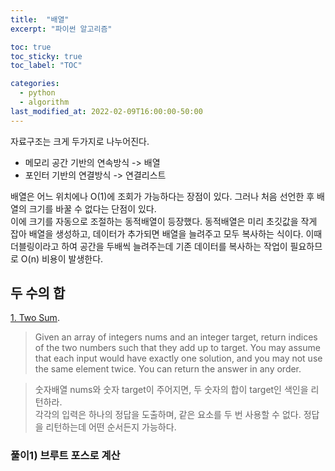 ```yaml
---
title:  "배열"
excerpt: "파이썬 알고리즘"

toc: true
toc_sticky: true
toc_label: "TOC"

categories:
  - python
  - algorithm
last_modified_at: 2022-02-09T16:00:00-50:00
---
```


자료구조는 크게 두가지로 나누어진다.
* 메모리 공간 기반의 연속방식 -> 배열
* 포인터 기반의 연결방식 -> 연결리스트

배열은 어느 위치에나 O(1)에 조회가 가능하다는 장점이 있다. 그러나 처음 선언한 후 배열의 크기를 바꿀 수 없다는 단점이 있다.  
이에 크기를 자동으로 조절하는 동적배열이 등장했다. 동적배열은 미리 초깃값을 작게 잡아 배열을 생성하고, 데이터가 추가되면 배열을 늘려주고 모두 복사하는 식이다.  이때 더블링이라고 하여 공간을 두배씩 늘려주는데 기존 데이터를 복사하는 작업이 필요하므로 O(n) 비용이 발생한다.  

## 두 수의 합
[1. Two Sum](https://leetcode.com/problems/two-sum/).

> Given an array of integers nums and an integer target, return indices of the two numbers such that they add up to target.
> You may assume that each input would have exactly one solution, and you may not use the same element twice.
> You can return the answer in any order.

> 숫자배열 nums와 숫자 target이 주어지면, 두 숫자의 합이 target인 색인을 리턴하라.  
> 각각의 입력은 하나의 정답을 도출하며, 같은 요소를 두 번 사용할 수 없다.
> 정답을 리턴하는데 어떤 순서든지 가능하다.  

### 풀이1) 브루트 포스로 계산